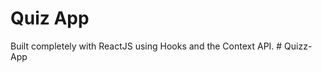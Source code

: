 # Quiz App

Built completely with ReactJS using Hooks and the Context API.
#   Q u i z z - A p p  
 